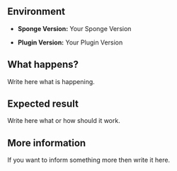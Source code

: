 ## Environment

* **Sponge Version:** Your Sponge Version

* **Plugin Version:** Your Plugin Version

## What happens?

Write here what is happening.

## Expected result

Write here what or how should it work.

## More information

If you want to inform something more then write it here.
